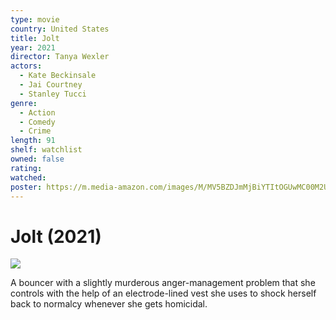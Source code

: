 ```yaml
---
type: movie
country: United States
title: Jolt
year: 2021
director: Tanya Wexler
actors:
  - Kate Beckinsale
  - Jai Courtney
  - Stanley Tucci
genre:
  - Action
  - Comedy
  - Crime
length: 91
shelf: watchlist
owned: false
rating:
watched:
poster: https://m.media-amazon.com/images/M/MV5BZDJmMjBiYTItOGUwMC00M2U2LWI3NTMtMDkzYTgzZGUzODAyXkEyXkFqcGc@._V1_SX300.jpg
---
```


# Jolt (2021)

![](https://m.media-amazon.com/images/M/MV5BZDJmMjBiYTItOGUwMC00M2U2LWI3NTMtMDkzYTgzZGUzODAyXkEyXkFqcGc@._V1_SX300.jpg)

A bouncer with a slightly murderous anger-management problem that she controls with the help of an electrode-lined vest she uses to shock herself back to normalcy whenever she gets homicidal.